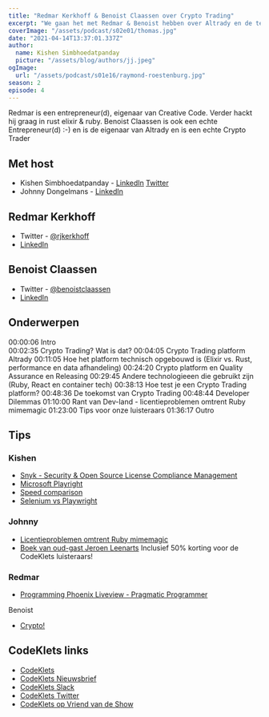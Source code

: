 ```yaml
---
title: "Redmar Kerkhoff & Benoist Claassen over Crypto Trading"
excerpt: "We gaan het met Redmar & Benoist hebben over Altrady en de technologie daarachter"
coverImage: "/assets/podcast/s02e01/thomas.jpg"
date: "2021-04-14T13:37:01.337Z"
author:
  name: Kishen Simbhoedatpanday
  picture: "/assets/blog/authors/jj.jpeg"
ogImage:
  url: "/assets/podcast/s01e16/raymond-roestenburg.jpg"
season: 2
episode: 4
---
```


Redmar is een entrepreneur(d), eigenaar van Creative Code. Verder hackt hij graag in rust elixir & ruby.
Benoist Claassen is ook een echte Entrepreneur(d) :-) en is de eigenaar van Altrady en is een echte Crypto Trader

## Met host

- Kishen Simbhoedatpanday - [LinkedIn](https://www.linkedin.com/in/kishensimbhoedatpanday/) [Twitter](https://twitter.com/kishenpanday)
- Johnny Dongelmans - [LinkedIn](https://www.linkedin.com/in/johnnydongelmans/)

## Redmar Kerkhoff

- Twitter - [@rjkerkhoff](https://twitter.com/rjkerkhoff)
- [LinkedIn](https://www.linkedin.com/in/creativecode/)

## Benoist Claassen 

- Twitter - [@benoistclaassen](https://twitter.com/benoistclaassen)
- [LinkedIn](https://www.linkedin.com/in/benoist-claassen-32045043/)

## Onderwerpen

00:00:06 Intro  
00:02:35 Crypto Trading? Wat is dat?
00:04:05 Crypto Trading platform Altrady
00:11:05 Hoe het platform technisch opgebouwd is (Elixir vs. Rust, performance en data afhandeling)
00:24:20 Crypto platform en Quality Assurance en Releasing
00:29:45 Andere technologieeen die gebruikt zijn (Ruby, React en container tech)
00:38:13 Hoe test je een Crypto Trading platform?
00:48:36 De toekomst van Crypto Trading
00:48:44 Developer Dilemmas
01:10:00 Rant van Dev-land - licentieproblemen omtrent Ruby mimemagic
01:23:00 Tips voor onze luisteraars
01:36:17 Outro  

## Tips

### Kishen
- [Snyk - Security & Open Source License Compliance Management](https://snyk.io/)
- [Microsoft Playright](https://github.com/microsoft/playwright)
- [Speed comparison](https://blog.checklyhq.com/puppeteer-vs-selenium-vs-playwright-speed-comparison/)
- [Selenium vs Playwright](https://www.testim.io/blog/puppeteer-selenium-playwright-cypress-how-to-choose/)

### Johnny

- [Licentieproblemen omtrent Ruby mimemagic](https://github.com/mimemagicrb/mimemagic/issues/97)
- [Boek van oud-gast Jeroen Leenarts](https://leanpub.com/leaddeveloper/c/codeklets)
Inclusief 50% korting voor de CodeKlets luisteraars!

### Redmar

- [Programming Phoenix Liveview - Pragmatic Programmer](https://pragprog.com/titles/liveview/programming-phoenix-liveview/)

Benoist
- [Crypto!](https://www.altrady.com/)

## CodeKlets links

- [CodeKlets](https://codeklets.nl)
- [CodeKlets Nieuwsbrief](https://codeklets.nl/newsletter)
- [CodeKlets Slack](https://join.slack.com/t/codeklets/shared_invite/enQtNzQ4MTI4MTMxNzY2LWYzNTk0NzE1YzdkNDczYTg1MDBjZDIyZjkzMThmYTBkZTY3ZTBhNDYyOGY4OWQxZGExM2Q5NzA2ZDM0NGY1ZGM)
- [CodeKlets Twitter](https://twitter.com/codeklets)
- [CodeKlets op Vriend van de Show](https://vriendvandeshow.nl/codeklets)

